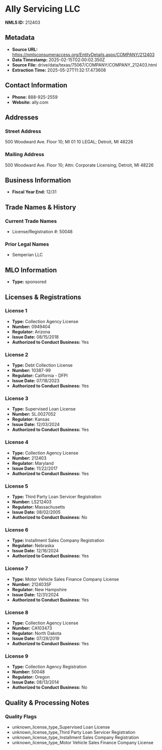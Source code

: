 # Ally Servicing LLC

**NMLS ID:** 212403

## Metadata
- **Source URL:** https://nmlsconsumeraccess.org/EntityDetails.aspx/COMPANY/212403
- **Data Timestamp:** 2025-02-15T02:00:02.350Z
- **Source File:** drive/data/texas/75067/COMPANY/COMPANY_212403.html
- **Extraction Time:** 2025-05-27T11:32:17.473608

## Contact Information
- **Phone:** 888-925-2559
- **Website:** ally.com

## Addresses
### Street Address
500 Woodward Ave. Floor 10; MI 01 10 LEGAL; Detroit, MI 48226

### Mailing Address
500 Woodward Ave. Floor 10; Attn: Corporate Licensing; Detroit, MI 48226

## Business Information
- **Fiscal Year End:** 12/31

## Trade Names & History
### Current Trade Names
- License/Registration #: 50048

### Prior Legal Names
- Semperian LLC

## MLO Information
- **Type:** sponsored

## Licenses & Registrations

### License 1
- **Type:** Collection Agency License
- **Number:** 0949404
- **Regulator:** Arizona
- **Issue Date:** 08/15/2018
- **Authorized to Conduct Business:** Yes

### License 2
- **Type:** Debt Collection License
- **Number:** 10387-99
- **Regulator:** California - DFPI
- **Issue Date:** 07/18/2023
- **Authorized to Conduct Business:** Yes

### License 3
- **Type:** Supervised Loan License
- **Number:** SL.0027052
- **Regulator:** Kansas
- **Issue Date:** 12/03/2024
- **Authorized to Conduct Business:** Yes

### License 4
- **Type:** Collection Agency License
- **Number:** 212403
- **Regulator:** Maryland
- **Issue Date:** 11/22/2017
- **Authorized to Conduct Business:** Yes

### License 5
- **Type:** Third Party Loan Servicer Registration
- **Number:** LS212403
- **Regulator:** Massachusetts
- **Issue Date:** 08/02/2005
- **Authorized to Conduct Business:** No

### License 6
- **Type:** Installment Sales Company Registration
- **Regulator:** Nebraska
- **Issue Date:** 12/16/2024
- **Authorized to Conduct Business:** Yes

### License 7
- **Type:** Motor Vehicle Sales Finance Company License
- **Number:** 212403SF
- **Regulator:** New Hampshire
- **Issue Date:** 12/31/2024
- **Authorized to Conduct Business:** Yes

### License 8
- **Type:** Collection Agency License
- **Number:** CA103473
- **Regulator:** North Dakota
- **Issue Date:** 07/29/2019
- **Authorized to Conduct Business:** Yes

### License 9
- **Type:** Collection Agency Registration
- **Number:** 50048
- **Regulator:** Oregon
- **Issue Date:** 08/13/2014
- **Authorized to Conduct Business:** No

## Quality & Processing Notes
### Quality Flags
- unknown_license_type_Supervised Loan License
- unknown_license_type_Third Party Loan Servicer Registration
- unknown_license_type_Installment Sales Company Registration
- unknown_license_type_Motor Vehicle Sales Finance Company License
